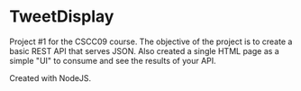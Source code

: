 TweetDisplay
=========

Project #1 for the CSCC09 course. The objective of the project is to create a basic REST API that serves
JSON. Also created a single HTML page as a simple "UI" to consume and see the results of your API.

Created with NodeJS.

